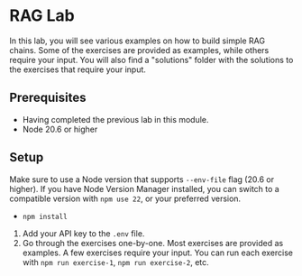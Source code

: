 # RAG Lab

In this lab, you will see various examples on how to build simple RAG chains. Some of the exercises are provided as examples, while others require your input. You will also find a "solutions" folder with the solutions to the exercises that require your input.

## Prerequisites

- Having completed the previous lab in this module.
- Node 20.6 or higher

## Setup

Make sure to use a Node version that supports `--env-file` flag (20.6 or higher). If you have Node Version Manager installed, you can switch to a compatible version with `npm use 22`, or your preferred version.

- `npm install`

1. Add your API key to the `.env` file.
2. Go through the exercises one-by-one. Most exercises are provided as examples. A few exercises require your input.
   You can run each exercise with `npm run exercise-1`, `npm run exercise-2`, etc.
